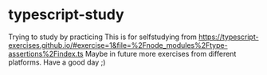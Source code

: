# typescript-study
Trying to study by practicing 
This is for selfstudying from https://typescript-exercises.github.io/#exercise=1&file=%2Fnode_modules%2Ftype-assertions%2Findex.ts
Maybe in future more exercises from different platforms.
Have a good day ;)

